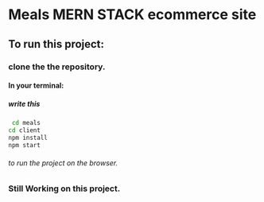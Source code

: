 # Meals MERN STACK ecommerce site

## To run this project:

### clone the the repository.

#### In your terminal:

##### write this

```bash
 cd meals
cd client
npm install
npm start

```

###### to run the project on the browser.

### Still Working on this project.
